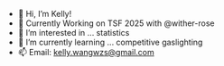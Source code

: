 - 👋 Hi, I’m Kelly!
- 💞️ Currently Working on TSF 2025 with @wither-rose
- 👀 I’m interested in ... statistics
- 🌱 I’m currently learning ... competitive gaslighting
- 📫 Email: kelly.wangwzs@gmail.com

<!---
notkelly1/notkelly1 is a ✨ special ✨ repository because its `README.md` (this file) appears on your GitHub profile.
You can click the Preview link to take a look at your changes.
--->
